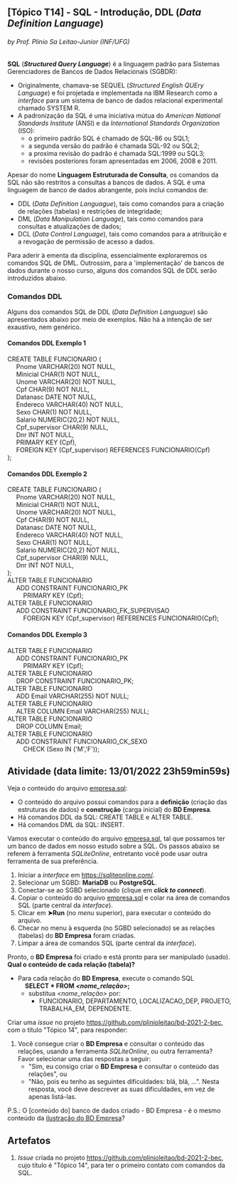 ## [Tópico T14] - SQL - Introdução, DDL (_Data Definition Language_)
###### *by Prof. Plinio Sa Leitao-Junior (INF/UFG)*

**SQL** (**_Structured Query Language_**) é a linguagem padrão para Sistemas Gerenciadores de Bancos de Dados Relacionais (SGBDR):
- Originalmente, chamava-se SEQUEL (_Structured English QUEry Language_) e foi projetada e implementada na IBM Research como a _interface_ para um sistema de banco de dados relacional experimental chamado SYSTEM R. 
- A padronização da SQL é uma iniciativa mútua do _American National Standards Institute_ (ANSI) e da _International Standards Organization_ (ISO):
  - o primeiro padrão SQL é chamado de SQL-86 ou SQL1;
  - a segunda versão do padrão é chamada SQL-92 ou SQL2;
  - a proxima revisão do padrão é chamada SQL:1999 ou SQL3;
  - revisões posteriores foram apresentadas em 2006, 2008 e 2011.

Apesar do nome **Linguagem Estruturada de Consulta**, os comandos da SQL não são restritos a consultas a bancos de dados. A SQL é uma linguagem de banco de dados abrangente, pois inclui comandos de:
- DDL (_Data Definition Languague_), tais como comandos para a criação de relações (tabelas) e restrições de integridade;
- DML (_Data Manipulation Language_), tais como comandos para consultas e atualizações de dados;
- DCL (_Data Control Language_), tais como comandos para a atribuição e a revogação de permissão de acesso a dados.

Para aderir à ementa da disciplina, essencialmente exploraremos os comandos SQL de DML. Outrossim, para a 'implementação' de bancos de dados durante o nosso curso, alguns dos comandos SQL de DDL serão introduzidos abaixo.

### Comandos DDL

Alguns dos comandos SQL de DDL (_Data Definition Languague_) são apresentados abaixo por meio de exemplos. Não há a intenção de ser exaustivo, nem genérico.

#### Comandos DDL Exemplo 1

CREATE TABLE FUNCIONARIO (<br>
&nbsp;&nbsp;&nbsp;&nbsp; Pnome VARCHAR(20) NOT NULL, <br>
&nbsp;&nbsp;&nbsp;&nbsp; Minicial CHAR(1) NOT NULL, <br>
&nbsp;&nbsp;&nbsp;&nbsp; Unome VARCHAR(20) NOT NULL, <br>
&nbsp;&nbsp;&nbsp;&nbsp; Cpf CHAR(9) NOT NULL, <br>
&nbsp;&nbsp;&nbsp;&nbsp; Datanasc DATE NOT NULL, <br>
&nbsp;&nbsp;&nbsp;&nbsp; Endereco VARCHAR(40) NOT NULL, <br>
&nbsp;&nbsp;&nbsp;&nbsp; Sexo CHAR(1) NOT NULL, <br>
&nbsp;&nbsp;&nbsp;&nbsp; Salario NUMERIC(20,2) NOT NULL, <br>
&nbsp;&nbsp;&nbsp;&nbsp; Cpf_supervisor CHAR(9) NULL, <br>
&nbsp;&nbsp;&nbsp;&nbsp; Dnr INT NOT NULL, <br>
&nbsp;&nbsp;&nbsp;&nbsp; PRIMARY KEY (Cpf), <br>
&nbsp;&nbsp;&nbsp;&nbsp; FOREIGN KEY (Cpf_supervisor) REFERENCES FUNCIONARIO(Cpf) <br>
); <br>

#### Comandos DDL Exemplo 2

CREATE TABLE FUNCIONARIO (<br>
&nbsp;&nbsp;&nbsp;&nbsp; Pnome VARCHAR(20) NOT NULL, <br>
&nbsp;&nbsp;&nbsp;&nbsp; Minicial CHAR(1) NOT NULL, <br>
&nbsp;&nbsp;&nbsp;&nbsp; Unome VARCHAR(20) NOT NULL, <br>
&nbsp;&nbsp;&nbsp;&nbsp; Cpf CHAR(9) NOT NULL, <br>
&nbsp;&nbsp;&nbsp;&nbsp; Datanasc DATE NOT NULL, <br>
&nbsp;&nbsp;&nbsp;&nbsp; Endereco VARCHAR(40) NOT NULL, <br>
&nbsp;&nbsp;&nbsp;&nbsp; Sexo CHAR(1) NOT NULL, <br>
&nbsp;&nbsp;&nbsp;&nbsp; Salario NUMERIC(20,2) NOT NULL, <br>
&nbsp;&nbsp;&nbsp;&nbsp; Cpf_supervisor CHAR(9) NULL, <br>
&nbsp;&nbsp;&nbsp;&nbsp; Dnr INT NOT NULL, <br>
); <br>
ALTER TABLE FUNCIONARIO <br>
&nbsp;&nbsp;&nbsp;&nbsp; ADD CONSTRAINT FUNCIONARIO_PK <br>
&nbsp;&nbsp;&nbsp;&nbsp;&nbsp;&nbsp;&nbsp;&nbsp; PRIMARY KEY (Cpf); <br>
ALTER TABLE FUNCIONARIO <br>
&nbsp;&nbsp;&nbsp;&nbsp; ADD CONSTRAINT FUNCIONARIO_FK_SUPERVISAO <br>
&nbsp;&nbsp;&nbsp;&nbsp;&nbsp;&nbsp;&nbsp;&nbsp; FOREIGN KEY (Cpf_supervisor) REFERENCES FUNCIONARIO(Cpf); <br>

#### Comandos DDL Exemplo 3

ALTER TABLE FUNCIONARIO <br>
&nbsp;&nbsp;&nbsp;&nbsp; ADD CONSTRAINT FUNCIONARIO_PK <br>
&nbsp;&nbsp;&nbsp;&nbsp;&nbsp;&nbsp;&nbsp;&nbsp; PRIMARY KEY (Cpf); <br>
ALTER TABLE FUNCIONARIO <br>
&nbsp;&nbsp;&nbsp;&nbsp; DROP CONSTRAINT FUNCIONARIO_PK; <br>
ALTER TABLE FUNCIONARIO <br>
&nbsp;&nbsp;&nbsp;&nbsp; ADD Email VARCHAR(255) NOT NULL; <br>
ALTER TABLE FUNCIONARIO <br>
&nbsp;&nbsp;&nbsp;&nbsp; ALTER COLUMN Email VARCHAR(255) NULL; <br>
ALTER TABLE FUNCIONARIO <br>
&nbsp;&nbsp;&nbsp;&nbsp; DROP COLUMN Email; <br>
ALTER TABLE FUNCIONARIO <br>
&nbsp;&nbsp;&nbsp;&nbsp; ADD CONSTRAINT FUNCIONARIO_CK_SEXO <br>
&nbsp;&nbsp;&nbsp;&nbsp;&nbsp;&nbsp;&nbsp;&nbsp; CHECK (Sexo IN ('M','F')); <br>

## Atividade (data limite: **13/01/2022 23h59min59s**)

Veja o conteúdo do arquivo [empresa.sql](../data/empresa.sql):
- O conteúdo do arquivo possui comandos para a **definição** (criação das estruturas de dados) e **construção** (carga inicial) do **BD Empresa**.
- Há comandos DDL da SQL: CREATE TABLE e ALTER TABLE.
- Há comandos DML da SQL: INSERT.

Vamos executar o conteúdo do arquivo [empresa.sql](../data/empresa.sql), tal que possamos ter um banco de dados em nosso estudo sobre a SQL. Os passos abaixo se referem à ferramenta _SQLiteOnline_, entretanto você pode usar outra ferramenta de sua preferência.

1. Iniciar a _interface_ em https://sqliteonline.com/.
1. Selecionar um SGBD: **MariaDB** ou **PostgreSQL**.
1. Conectar-se ao SGBD selecionado (clique em **_click to connect_**).
1. Copiar o conteúdo do arquivo [empresa.sql](../data/empresa.sql) e colar na área de comandos SQL (parte central da _interface_).
1. Clicar em **&#x27A4;Run** (no _menu_ superior), para executar o conteúdo do arquivo.
1. Checar no menu à esquerda (no SGBD selecionado) se as relações (tabelas) do **BD Empresa** foram criadas.
1. Limpar a área de comandos SQL (parte central da _interface_).

Pronto, o **BD Empresa** foi criado e está pronto para ser manipulado (usado).<br>
**Qual o conteúdo de cada relação (tabela)?**
- Para cada relação do **BD Empresa**, execute o comando SQL<br>&nbsp;&nbsp;&nbsp;&nbsp;**SELECT * FROM _<nome_relação>_;**
  - substitua _<nome_relação>_ por:
    - FUNCIONARIO, DEPARTAMENTO, LOCALIZACAO_DEP, PROJETO, TRABALHA_EM, DEPENDENTE.

Criar uma _issue_ no projeto https://github.com/plinioleitao/bd-2021-2-bec, com o título "Tópico 14", para responder:  

1. Você consegue criar o **BD Empresa** e consultar o conteúdo das relações, usando a ferramenta _SQLiteOnline_, ou outra ferramenta?<br>Favor selecionar uma das respostas a seguir:
   - "Sim, eu consigo criar o **BD Empresa** e consultar o conteúdo das relações", ou
   - "Não, pois eu tenho as seguintes dificuldades: blá, blá, ...". Nesta resposta, você deve descrever as suas dificuldades, em vez de apenas listá-las.

P.S.: O [conteúdo do] banco de dados criado - BD Empresa - é o mesmo conteúdo da [ilustração do BD Empresa](../media/fig-mr-2.jpg)?

## Artefatos

1. _Issue_ criada no projeto https://github.com/plinioleitao/bd-2021-2-bec, cujo título é "Tópico 14", para ter o primeiro contato com comandos da SQL.
